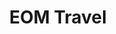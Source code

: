 ---
title: EOM Travel
description: Buy expert travel services with Bitcoin.
homepage: https://eomtravel.com/
twitter:
---